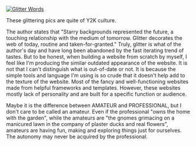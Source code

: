 <a href="http://www.glitterfy.com/"><img src="http://img41.glitterfy.com/20270/glitterfy0154412T907B81.gif" alt="Glitter Words" border=0 /></a><br />

These glittering pics are quite of Y2K culture.

The author states that "Starry backgrounds represented the future, a touching relationship with the medium of tomorrow. Glitter decorates the web of today, routine and taken-for-granted." Truly, glitter is what of the author's day and have long been abandoned by the fast iterating trend of tastes. But to be honest, when building a website from scratch by myself, I feel like I'm producing the similar outdated appearance of the website. It is not that I can't distinguish what is out-of-date or not. It is because the simple tools and language I'm using is so crude that it doesn't help add to the texture of the website. Most of the fancy and well-functioning websites made from helpful frameworks and templates. However, these websites mostly lack of personality and are built for a specific function or audience.

Maybe it is the difference between AMATEUR and PROFESSIONAL, but I don't care to be called an amateur. Even if the professional "owns the home with the garden", while the amateurs are "the gnomes grimacing on a manicured lawn in the company of plaster ducks and real flowers",  amateurs are having fun, making and exploring things just for ourselves. The autonomy may never be acquired by the professional.
